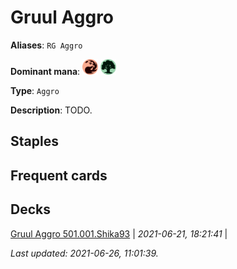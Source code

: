 # Gruul Aggro

**Aliases**: `RG Aggro`

**Dominant mana**: <img src="../resources/images/mana/R.png" width="25"/> <img src="../resources/images/mana/G.png" width="25"/>

**Type**: `Aggro`

**Description**: TODO.

## **Staples**



## **Frequent cards**



## **Decks**

[Gruul Aggro 501.001.Shika93](https://deckstats.net/decks/78813/2118933-gruul-aggro-501-001) | *2021-06-21, 18:21:41* |   


*Last updated: 2021-06-26, 11:01:39.*
